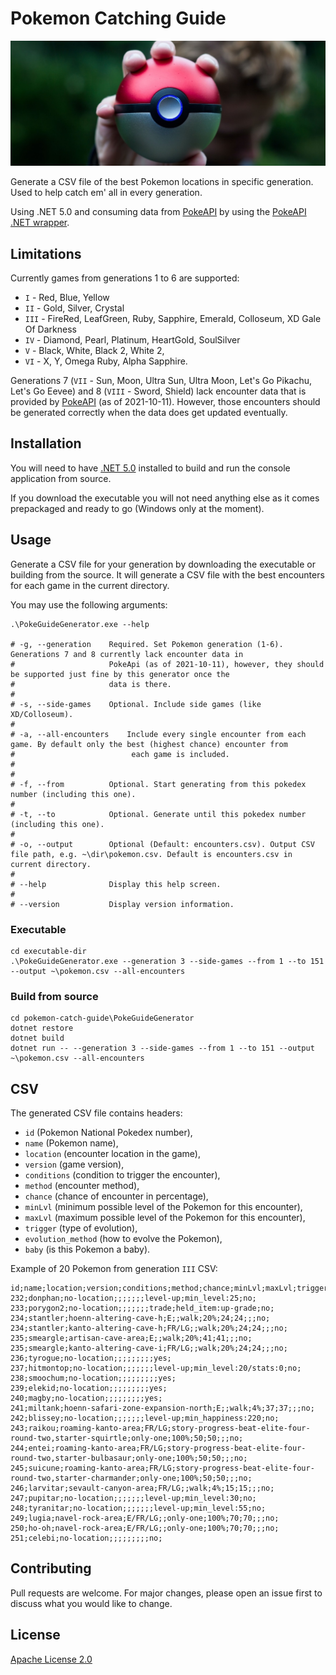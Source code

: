 # Pokemon Catching Guide

![Banner](banner.jpg)

Generate a CSV file of the best Pokemon locations in specific generation. Used to help catch em' all in every generation.

Using .NET 5.0 and consuming data from [PokeAPI](https://pokeapi.co) by using the [PokeAPI .NET wrapper](https://github.com/mtrdp642/PokeApiNet).

## Limitations

Currently games from generations 1 to 6 are supported:
- `I` - Red, Blue, Yellow
- `II` - Gold, Silver, Crystal
- `III` - FireRed, LeafGreen, Ruby, Sapphire, Emerald, Colloseum, XD Gale Of Darkness
- `IV` - Diamond, Pearl, Platinum, HeartGold, SoulSilver
- `V` - Black, White, Black 2, White 2,
- `VI` - X, Y, Omega Ruby, Alpha Sapphire.

Generations 7 (`VII` - Sun, Moon, Ultra Sun, Ultra Moon, Let's Go Pikachu, Let's Go Eevee) and 8 (`VIII` - Sword, Shield) lack encounter data that is provided by [PokeAPI](https://pokeapi.co) (as of 2021-10-11). However, those encounters should be generated correctly when the data does get updated eventually.

## Installation

You will need to have [.NET 5.0](https://dotnet.microsoft.com/download/dotnet/5.0) installed to build and run the console application from source.

If you download the executable you will not need anything else as it comes prepackaged and ready to go (Windows only at the moment).

## Usage

Generate a CSV file for your generation by downloading the executable or building from the source. It will generate a CSV file with the best encounters for each game in the current directory.

You may use the following arguments:

```shell
.\PokeGuideGenerator.exe --help

# -g, --generation    Required. Set Pokemon generation (1-6). Generations 7 and 8 currently lack encounter data in
#                     PokeApi (as of 2021-10-11), however, they should be supported just fine by this generator once the
#                     data is there.
# 
# -s, --side-games    Optional. Include side games (like XD/Colloseum).
#
# -a, --all-encounters    Include every single encounter from each game. By default only the best (highest chance) encounter from
#                          each game is included.
#
# 
# -f, --from          Optional. Start generating from this pokedex number (including this one).
# 
# -t, --to            Optional. Generate until this pokedex number (including this one).
# 
# -o, --output        Optional (Default: encounters.csv). Output CSV file path, e.g. ~\dir\pokemon.csv. Default is encounters.csv in current directory.
# 
# --help              Display this help screen.
# 
# --version           Display version information.
```

### Executable

```shell
cd executable-dir
.\PokeGuideGenerator.exe --generation 3 --side-games --from 1 --to 151 --output ~\pokemon.csv --all-encounters
```

### Build from source

```shell
cd pokemon-catch-guide\PokeGuideGenerator
dotnet restore
dotnet build
dotnet run -- --generation 3 --side-games --from 1 --to 151 --output ~\pokemon.csv --all-encounters
```

## CSV

The generated CSV file contains headers:
  - `id` (Pokemon National Pokedex number),
  - `name` (Pokemon name),
  - `location` (encounter location in the game),
  - `version` (game version),
  - `conditions` (condition to trigger the encounter),
  - `method` (encounter method),
  - `chance` (chance of encounter in percentage),
  - `minLvl` (minimum possible level of the Pokemon for this encounter),
  - `maxLvl` (maximum possible level of the Pokemon for this encounter),
  - `trigger` (type of evolution),
  - `evolution_method` (how to evolve the Pokemon),
  - `baby` (is this Pokemon a baby).

Example of 20 Pokemon from generation `III` CSV:
```csv
id;name;location;version;conditions;method;chance;minLvl;maxLvl;trigger;evolution_method;baby;
232;donphan;no-location;;;;;;;level-up;min_level:25;no;
233;porygon2;no-location;;;;;;;trade;held_item:up-grade;no;
234;stantler;hoenn-altering-cave-h;E;;walk;20%;24;24;;;no;
234;stantler;kanto-altering-cave-h;FR/LG;;walk;20%;24;24;;;no;
235;smeargle;artisan-cave-area;E;;walk;20%;41;41;;;no;
235;smeargle;kanto-altering-cave-i;FR/LG;;walk;20%;24;24;;;no;
236;tyrogue;no-location;;;;;;;;;yes;
237;hitmontop;no-location;;;;;;;level-up;min_level:20/stats:0;no;
238;smoochum;no-location;;;;;;;;;yes;
239;elekid;no-location;;;;;;;;;yes;
240;magby;no-location;;;;;;;;;yes;
241;miltank;hoenn-safari-zone-expansion-north;E;;walk;4%;37;37;;;no;
242;blissey;no-location;;;;;;;level-up;min_happiness:220;no;
243;raikou;roaming-kanto-area;FR/LG;story-progress-beat-elite-four-round-two,starter-squirtle;only-one;100%;50;50;;;no;
244;entei;roaming-kanto-area;FR/LG;story-progress-beat-elite-four-round-two,starter-bulbasaur;only-one;100%;50;50;;;no;
245;suicune;roaming-kanto-area;FR/LG;story-progress-beat-elite-four-round-two,starter-charmander;only-one;100%;50;50;;;no;
246;larvitar;sevault-canyon-area;FR/LG;;walk;4%;15;15;;;no;
247;pupitar;no-location;;;;;;;level-up;min_level:30;no;
248;tyranitar;no-location;;;;;;;level-up;min_level:55;no;
249;lugia;navel-rock-area;E/FR/LG;;only-one;100%;70;70;;;no;
250;ho-oh;navel-rock-area;E/FR/LG;;only-one;100%;70;70;;;no;
251;celebi;no-location;;;;;;;;;no;
```

## Contributing
Pull requests are welcome. For major changes, please open an issue first to discuss what you would like to change.

## License
[Apache License 2.0](http://www.apache.org/licenses/)
